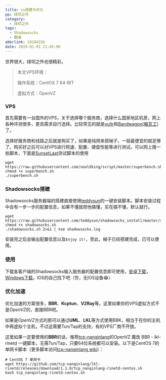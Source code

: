 ```yaml
---
title: ss搭建与优化
pp: 绿坝之外
category:
  - 绿坝之外
tags:
  - Shadowsocks
  - 翻墙
abbrlink: 1918433b
date: 2019-01-01 21:45:06
---
```


世界很大，绿坝之外也很精彩。

> 本文VPS环境：
>
> 操作系统：CentOS 7 64-BIT
>
> 虚拟方式：OpenVZ

<!-- more -->

### VPS

首先需要有一台国外的VPS，关于选择哪个服务商，选择什么国家地区机房，网上各种评测很多，更具需求自行选择。比较常见的就是[vultr](https://www.vultr.com/)和[Bandwagon(搬瓦工)](https://bwh8.net/)了。

选择好服务商和线路之后就是购买了，如果是纯用来搭梯子，一般最便宜的就足够了。购买好之后可以对VPS进行网速、配置、硬盘性能等进行测试。可以网上搜一些脚本，下面是[SunsetLast](https://github.com/SunsetLast/TestYourVPS)测试脚本的使用

```shell
wget https://raw.githubusercontent.com/oooldking/script/master/superbench.sh
chmod +x superbench.sh
./superbench.sh
```



### Shadowsocks搭建

Shadowsocks服务器端的搭建直接使用[teddysun](https://github.com/teddysun/shadowsocks_install)的一键安装脚本。脚本安装过程中会有一步一步的配置信息，如果不懂就把他搞懂，实在搞不懂，默认就行。

```shell
wget https://raw.githubusercontent.com/teddysun/shadowsocks_install/master/shadowsocks.sh
chmod +x shadowsocks.sh
./shadowsocks.sh 2>&1 | tee shadowsocks.log
```

安装完之后会输出配置信息以及`Enjoy it!`，至此，梯子已经搭建完成，已可以使用。



### 使用

下载各客户端的Shadowsocks输入服务器的配置信息即可使用，[安卓下载](https://github.com/shadowsocks/shadowsocks-android/releases)，[Windows下载](https://github.com/shadowsocks/shadowsocks-windows/releases)。IOS的自己找下吧（穷，无IOS设备:joy:）



### 优化加速

优化加速的方案很多，**BBR**、**Kcptun**、**V2Ray**等。这里如果你的VPS虚拟方式不是*OpenVZ*的，直接BBR吧。

如果是*OpenVZ*方式的那可以通过**UML**、**LKL**等方式使用BBK，相当于在你的主机中再虚拟个主机，不过这需要Tun/Tap的支持，有的VPS厂商不开放。

这里如果一定要使用的**BBR**的话，推荐[tcp-nanqinlang](https://github.com/tcp-nanqinlang/wiki/wiki/lkl-rinetd)的OpenVZ 魔改 BBR - lkl-rinetd 一键脚本，无需Tun/Tap，只要64位系统都可以安装。以下是CentOS 7的单网卡脚本（更多脚本访问[tcp-nanqinlang wiki](https://github.com/tcp-nanqinlang/wiki)）：

``` shell
# CentOS 7 单网卡
wget https://github.com/tcp-nanqinlang/lkl-rinetd/releases/download/1.1.0/tcp_nanqinlang-rinetd-centos.sh
bash tcp_nanqinlang-rinetd-centos.sh
```
